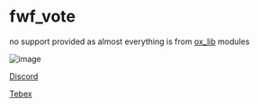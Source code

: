 # fwf_vote

no support provided as almost everything is from [ox_lib](https://overextended.dev/ox_lib/Modules/Interface/Client/context) modules

![image](https://imgur.com/y59J9re.jpg)

[Discord](https://discord.gg/GynMb6kCrn)

[Tebex](https://fwf-scripts.tebex.io/)
